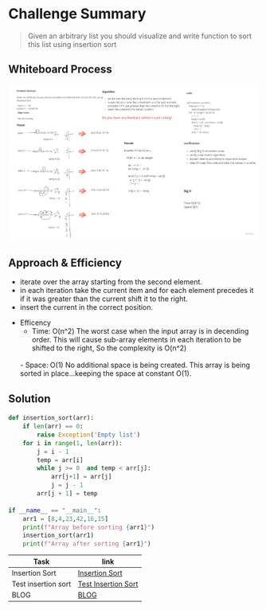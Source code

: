 # Challenge Summary
> Given an arbitrary list you should visualize and write function to sort this list using insertion sort

## Whiteboard Process
![](insertion_sort.jpg)

## Approach & Efficiency
- iterate over the array starting from the second element.
- in each iteration take the current item and for each element precedes it if it was greater than the current shift it to the right.
- insert the current in the correct position.

* Efficency
  - Time: O(n^2)
  The worst case when the input array is in decending order. This will cause sub-array elements in each iteration to be shifted to the right, So the complexity is O(n^2)
  <br>
  - Space: O(1)
  No additional space is being created. This array is being sorted in place…keeping the space at constant O(1).

## Solution
```python
def insertion_sort(arr):
    if len(arr) == 0:
        raise Exception('Empty list')
    for i in range(1, len(arr)):
        j = i - 1
        temp = arr[i]
        while j >= 0  and temp < arr[j]:
            arr[j+1] = arr[j]
            j = j - 1
        arr[j + 1] = temp

if __name__ == "__main__":
    arr1 = [8,4,23,42,16,15]
    print(f"Array before sorting {arr1}")
    insertion_sort(arr1)
    print(f"Array after sorting {arr1}")
```

| Task     | link |
| ----------- | ----------- |
| Insertion Sort | [Insertion Sort](insertion_sort/insertion_sort.py) |
| Test insertion sort | [Test Insertion Sort](tests/test_insertion_sort.py) |
| BLOG | [BLOG](BLOG.md) |